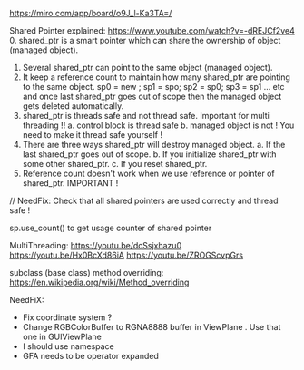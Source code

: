 https://miro.com/app/board/o9J_l-Ka3TA=/

Shared Pointer explained:
https://www.youtube.com/watch?v=-dREJCf2ve4
0. shared_ptr is a smart pointer which can share the ownership of object (managed object).
1. Several shared_ptr can point to the same object (managed object).
2. It keep a reference count to maintain how many shared_ptr are pointing to the same object.
    sp0 = new ; sp1 = spo; sp2 = sp0; sp3 = sp1 ... etc
   and once last shared_ptr goes out of scope then the managed object gets deleted automatically.
3. shared_ptr is threads safe and not thread safe. Important for multi threading !!
   a. control block is thread safe
   b. managed object is not ! You need to make it thread safe yourself !
4. There are three ways shared_ptr will destroy managed object.
   a. If the last shared_ptr goes out of scope.
   b. If you initialize shared_ptr with some other shared_ptr.
   c. If you reset shared_ptr.
5. Reference count doesn't work when we use reference or pointer of shared_ptr. IMPORTANT !

// NeedFix: Check that all shared pointers are used correctly and thread safe !

sp.use_count() to get usage counter of shared pointer

MultiThreading:
https://youtu.be/dcSsjxhazu0
https://youtu.be/Hx0BcXd86iA
https://youtu.be/ZROGScvpGrs

subclass (base class) method overriding:
https://en.wikipedia.org/wiki/Method_overriding

NeedFiX:

- Fix coordinate system ?
- Change RGBColorBuffer to RGNA8888 buffer in ViewPlane . Use that one in GUIViewPlane
- I should use namespace
- GFA needs to be operator expanded
